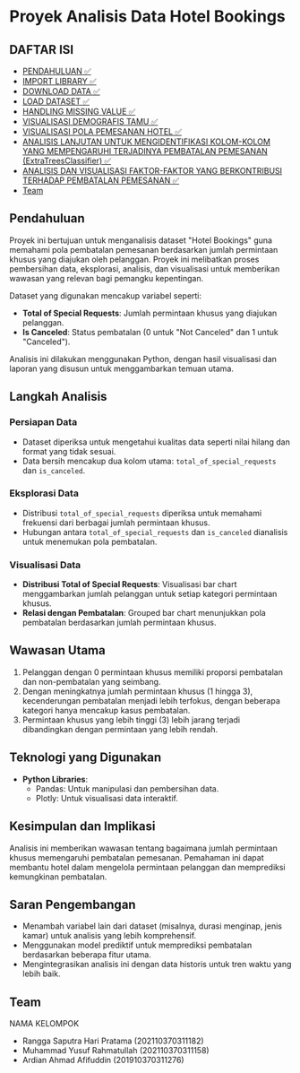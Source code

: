 # Proyek Analisis Data Hotel Bookings

## DAFTAR ISI
- [PENDAHULUAN ✅](#Pendahuluan)
- [IMPORT LIBRARY ✅](#Import-Library)
- [DOWNLOAD DATA ✅](#Download-data)
- [LOAD DATASET ✅](#Load-Dataset)
- [HANDLING MISSING VALUE ✅](#HANDLING-MISSING-VALUE)
- [VISUALISASI DEMOGRAFIS TAMU ✅](#VISUALISASI-DEMOGRAFIS-TAMU)
- [VISUALISASI POLA PEMESANAN HOTEL ✅](#VISUALISASI-POLA-PEMESANAN-HOTEL)
- [ANALISIS LANJUTAN UNTUK MENGIDENTIFIKASI KOLOM-KOLOM YANG MEMPENGARUHI TERJADINYA PEMBATALAN PEMESANAN (ExtraTreesClassifier) ✅](#NALISIS-LANJUTAN)
- [ANALISIS DAN VISUALISASI FAKTOR-FAKTOR YANG BERKONTRIBUSI TERHADAP PEMBATALAN PEMESANAN ✅](#ANALISIS-DAN-VISUALISASI)
- [Team](#team)

## Pendahuluan
Proyek ini bertujuan untuk menganalisis dataset "Hotel Bookings" guna memahami pola pembatalan pemesanan berdasarkan jumlah permintaan khusus yang diajukan oleh pelanggan. Proyek ini melibatkan proses pembersihan data, eksplorasi, analisis, dan visualisasi untuk memberikan wawasan yang relevan bagi pemangku kepentingan.

Dataset yang digunakan mencakup variabel seperti:
- **Total of Special Requests**: Jumlah permintaan khusus yang diajukan pelanggan.
- **Is Canceled**: Status pembatalan (0 untuk "Not Canceled" dan 1 untuk "Canceled").

Analisis ini dilakukan menggunakan Python, dengan hasil visualisasi dan laporan yang disusun untuk menggambarkan temuan utama.

## Langkah Analisis
### Persiapan Data
- Dataset diperiksa untuk mengetahui kualitas data seperti nilai hilang dan format yang tidak sesuai.
- Data bersih mencakup dua kolom utama: `total_of_special_requests` dan `is_canceled`.

### Eksplorasi Data
- Distribusi `total_of_special_requests` diperiksa untuk memahami frekuensi dari berbagai jumlah permintaan khusus.
- Hubungan antara `total_of_special_requests` dan `is_canceled` dianalisis untuk menemukan pola pembatalan.

### Visualisasi Data
- **Distribusi Total of Special Requests**: Visualisasi bar chart menggambarkan jumlah pelanggan untuk setiap kategori permintaan khusus.
- **Relasi dengan Pembatalan**: Grouped bar chart menunjukkan pola pembatalan berdasarkan jumlah permintaan khusus.

## Wawasan Utama
1. Pelanggan dengan 0 permintaan khusus memiliki proporsi pembatalan dan non-pembatalan yang seimbang.
2. Dengan meningkatnya jumlah permintaan khusus (1 hingga 3), kecenderungan pembatalan menjadi lebih terfokus, dengan beberapa kategori hanya mencakup kasus pembatalan.
3. Permintaan khusus yang lebih tinggi (3) lebih jarang terjadi dibandingkan dengan permintaan yang lebih rendah.

## Teknologi yang Digunakan
- **Python Libraries**:
  - Pandas: Untuk manipulasi dan pembersihan data.
  - Plotly: Untuk visualisasi data interaktif.

## Kesimpulan dan Implikasi
Analisis ini memberikan wawasan tentang bagaimana jumlah permintaan khusus memengaruhi pembatalan pemesanan. Pemahaman ini dapat membantu hotel dalam mengelola permintaan pelanggan dan memprediksi kemungkinan pembatalan.

## Saran Pengembangan
- Menambah variabel lain dari dataset (misalnya, durasi menginap, jenis kamar) untuk analisis yang lebih komprehensif.
- Menggunakan model prediktif untuk memprediksi pembatalan berdasarkan beberapa fitur utama.
- Mengintegrasikan analisis ini dengan data historis untuk tren waktu yang lebih baik.

## Team
NAMA KELOMPOK
- Rangga Saputra Hari Pratama (202110370311182)
- Muhammad Yusuf Rahmatullah (202110370311158)
- Ardian Ahmad Afifuddin (201910370311276)
